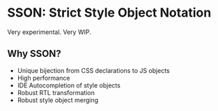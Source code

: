 # SSON: Strict Style Object Notation

Very experimental. Very WIP.

## Why SSON?

- Unique bijection from CSS declarations to JS objects
- High performance
- IDE Autocompletion of style objects
- Robust RTL transformation
- Robust style object merging
